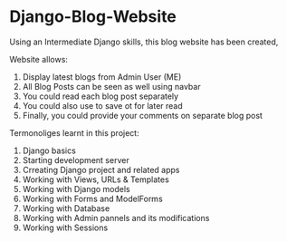 # Django-Blog-Website
Using an Intermediate Django skills, this blog website has been created,

Website allows:
 1) Display latest blogs from Admin User (ME)
 2) All Blog Posts can be seen as well using navbar
 3) You could read each blog post separately
 4) You could also use to save ot for later read
 5) Finally, you could provide your comments on separate blog post
 
 Termonoliges learnt in this project:
  1) Django basics
  2) Starting development server
  3) Crreating Django project and related apps
  4) Working with Views, URLs & Templates
  5) Working with Django models
  6) Working with Forms and ModelForms
  7) Working with Database
  8) Working with Admin pannels and its modifications
  9) Working with Sessions
